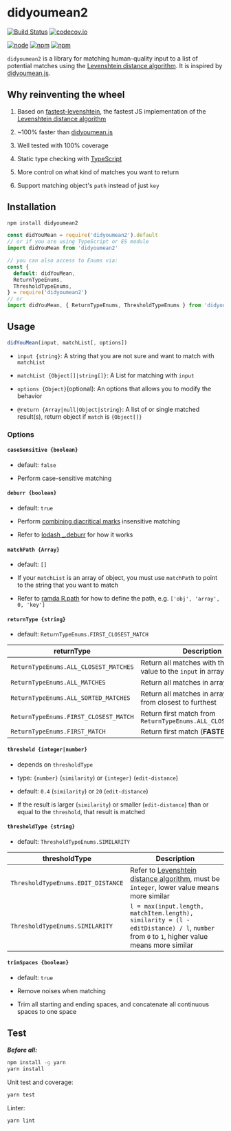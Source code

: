 # didyoumean2

[![Build Status](https://img.shields.io/circleci/project/foray1010/didyoumean2/master.svg)](https://circleci.com/gh/foray1010/didyoumean2/tree/master)
[![codecov.io](https://img.shields.io/codecov/c/github/foray1010/didyoumean2.svg)](https://codecov.io/github/foray1010/didyoumean2?branch=master)

[![node](https://img.shields.io/node/v/didyoumean2.svg)](https://www.npmjs.com/package/didyoumean2)
[![npm](https://img.shields.io/npm/dm/didyoumean2.svg)](https://www.npmjs.com/package/didyoumean2)
[![npm](https://img.shields.io/npm/l/didyoumean2.svg)](https://www.npmjs.com/package/didyoumean2)

`didyoumean2` is a library for matching human-quality input to a list of potential matches using the [Levenshtein distance algorithm](https://en.wikipedia.org/wiki/Levenshtein_distance).
It is inspired by [didyoumean.js](https://github.com/dcporter/didyoumean.js).

## Why reinventing the wheel

1. Based on [fastest-levenshtein](https://github.com/ka-weihe/fastest-levenshtein), the fastest JS implementation of the [Levenshtein distance algorithm](https://en.wikipedia.org/wiki/Levenshtein_distance)

1. ~100% faster than [didyoumean.js](https://github.com/dcporter/didyoumean.js)

1. Well tested with 100% coverage

1. Static type checking with [TypeScript](https://github.com/Microsoft/TypeScript)

1. More control on what kind of matches you want to return

1. Support matching object's `path` instead of just `key`

## Installation

```sh
npm install didyoumean2
```

```js
const didYouMean = require('didyoumean2').default
// or if you are using TypeScript or ES module
import didYouMean from 'didyoumean2'

// you can also access to Enums via:
const {
  default: didYouMean,
  ReturnTypeEnums,
  ThresholdTypeEnums,
} = require('didyoumean2')
// or
import didYouMean, { ReturnTypeEnums, ThresholdTypeEnums } from 'didyoumean2'
```

## Usage

```js
didYouMean(input, matchList[, options])
```

- `input {string}`: A string that you are not sure and want to match with `matchList`

- `matchList {Object[]|string[]}`: A List for matching with `input`

- `options {Object}`(optional): An options that allows you to modify the behavior

- `@return {Array|null|Object|string}`: A list of or single matched result(s), return object if `match` is `{Object[]}`

### Options

#### `caseSensitive {boolean}`

- default: `false`

- Perform case-sensitive matching

#### `deburr {boolean}`

- default: `true`

- Perform [combining diacritical marks](https://en.wikipedia.org/wiki/Combining_Diacritical_Marks) insensitive matching

- Refer to [lodash \_.deburr](https://lodash.com/docs#deburr) for how it works

#### `matchPath {Array}`

- default: `[]`

- If your `matchList` is an array of object, you must use `matchPath` to point to the string that you want to match

- Refer to [ramda R.path](https://ramdajs.com/docs/#path) for how to define the path, e.g. `['obj', 'array', 0, 'key']`

#### `returnType {string}`

- default: `ReturnTypeEnums.FIRST_CLOSEST_MATCH`

| returnType                            | Description                                                       |
| ------------------------------------- | ----------------------------------------------------------------- |
| `ReturnTypeEnums.ALL_CLOSEST_MATCHES` | Return all matches with the closest value to the `input` in array |
| `ReturnTypeEnums.ALL_MATCHES`         | Return all matches in array                                       |
| `ReturnTypeEnums.ALL_SORTED_MATCHES`  | Return all matches in array, sorted from closest to furthest      |
| `ReturnTypeEnums.FIRST_CLOSEST_MATCH` | Return first match from `ReturnTypeEnums.ALL_CLOSEST_MATCHES`     |
| `ReturnTypeEnums.FIRST_MATCH`         | Return first match (**FASTEST**)                                  |

#### `threshold {integer|number}`

- depends on `thresholdType`

- type: `{number}` (`similarity`) or `{integer}` (`edit-distance`)

- default: `0.4` (`similarity`) or `20` (`edit-distance`)

- If the result is larger (`similarity`) or smaller (`edit-distance`) than or equal to the `threshold`, that result is matched

#### `thresholdType {string}`

- default: `ThresholdTypeEnums.SIMILARITY`

| thresholdType                      | Description                                                                                                                                      |
| ---------------------------------- | ------------------------------------------------------------------------------------------------------------------------------------------------ |
| `ThresholdTypeEnums.EDIT_DISTANCE` | Refer to [Levenshtein distance algorithm](https://en.wikipedia.org/wiki/Levenshtein_distance), must be `integer`, lower value means more similar |
| `ThresholdTypeEnums.SIMILARITY`    | `l = max(input.length, matchItem.length), similarity = (l - editDistance) / l`, `number` from `0` to `1`, higher value means more similar        |

#### `trimSpaces {boolean}`

- default: `true`

- Remove noises when matching

- Trim all starting and ending spaces, and concatenate all continuous spaces to one space

## Test

**_Before all:_**

```sh
npm install -g yarn
yarn install
```

Unit test and coverage:

```sh
yarn test
```

Linter:

```sh
yarn lint
```
